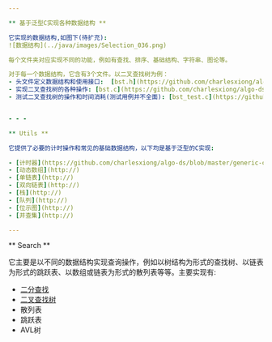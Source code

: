 ```yaml
---

** 基于泛型C实现各种数据结构 **

它实现的数据结构,如图下(待扩充):
![数据结构](../java/images/Selection_036.png)

每个文件夹对应实现不同的功能，例如有查找、排序、基础结构、字符串、图论等。

对于每一个数据结构，它含有3个文件。以二叉查找树为例：
- 头文件定义数据结构和使用接口:  [bst.h](https://github.com/charlesxiong/algo-ds/blob/master/generic-c/search/bst.h)
- 实现二叉查找树的各种操作: [bst.c](https://github.com/charlesxiong/algo-ds/blob/master/generic-c/search/bst.c)
- 测试二叉查找树的操作和时间消耗(测试用例并不全面): [bst_test.c](https://github.com/charlesxiong/algo-ds/blob/master/generic-c/search/bst_test.c)


- - -

** Utils **

它提供了必要的计时操作和常见的基础数据结构，以下均是基于泛型的C实现:

- [计时器](https://github.com/charlesxiong/algo-ds/blob/master/generic-c/utils/timer.c) 
- [动态数组](http://)
- [单链表](http://)
- [双向链表](http://)
- [栈](http://)
- [队列](http://)
- [位示图](http://)
- [并查集](http://)

---
```


** Search **

它主要是以不同的数据结构实现查询操作，例如以树结构为形式的查找树、以链表为形式的跳跃表、以数组或链表为形式的散列表等等。主要实现有:

- [二分查找](https://github.com/charlesxiong/algo-ds/blob/master/generic-c/search/binsearch.c)
- [二叉查找树](https://github.com/charlesxiong/algo-ds/blob/master/generic-c/search/bst.c)
- 散列表
- 跳跃表
- AVL树

